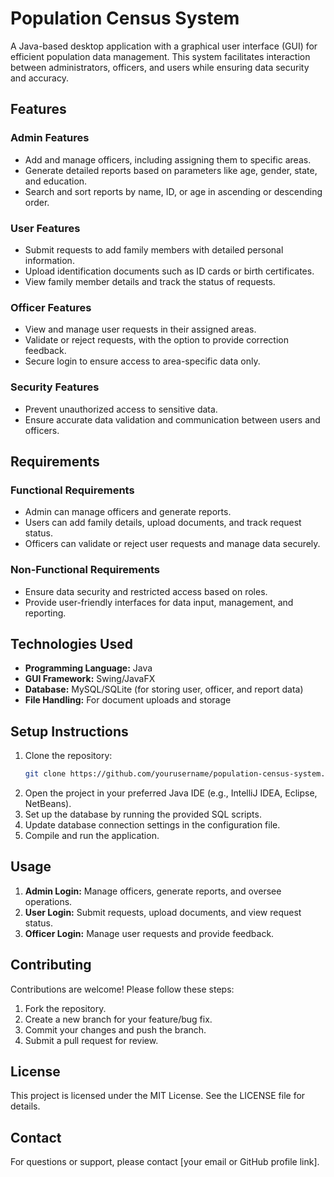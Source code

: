 # Population Census System

A Java-based desktop application with a graphical user interface (GUI) for efficient population data management. This system facilitates interaction between administrators, officers, and users while ensuring data security and accuracy.

## Features

### Admin Features
- Add and manage officers, including assigning them to specific areas.
- Generate detailed reports based on parameters like age, gender, state, and education.
- Search and sort reports by name, ID, or age in ascending or descending order.

### User Features
- Submit requests to add family members with detailed personal information.
- Upload identification documents such as ID cards or birth certificates.
- View family member details and track the status of requests.

### Officer Features
- View and manage user requests in their assigned areas.
- Validate or reject requests, with the option to provide correction feedback.
- Secure login to ensure access to area-specific data only.

### Security Features
- Prevent unauthorized access to sensitive data.
- Ensure accurate data validation and communication between users and officers.

## Requirements

### Functional Requirements
- Admin can manage officers and generate reports.
- Users can add family details, upload documents, and track request status.
- Officers can validate or reject user requests and manage data securely.

### Non-Functional Requirements
- Ensure data security and restricted access based on roles.
- Provide user-friendly interfaces for data input, management, and reporting.

## Technologies Used
- **Programming Language:** Java
- **GUI Framework:** Swing/JavaFX
- **Database:** MySQL/SQLite (for storing user, officer, and report data)
- **File Handling:** For document uploads and storage

## Setup Instructions
1. Clone the repository:
   ```bash
   git clone https://github.com/yourusername/population-census-system.git
   ```
2. Open the project in your preferred Java IDE (e.g., IntelliJ IDEA, Eclipse, NetBeans).
3. Set up the database by running the provided SQL scripts.
4. Update database connection settings in the configuration file.
5. Compile and run the application.

## Usage
1. **Admin Login:** Manage officers, generate reports, and oversee operations.
2. **User Login:** Submit requests, upload documents, and view request status.
3. **Officer Login:** Manage user requests and provide feedback.

## Contributing
Contributions are welcome! Please follow these steps:
1. Fork the repository.
2. Create a new branch for your feature/bug fix.
3. Commit your changes and push the branch.
4. Submit a pull request for review.

## License
This project is licensed under the MIT License. See the LICENSE file for details.

## Contact
For questions or support, please contact [your email or GitHub profile link].
